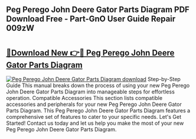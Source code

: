 ## Peg Perego John Deere Gator Parts Diagram PDF Download Free - Part-GnO User Guide Repair 009zW

# <h2><a href="http://dft0ti.blite.top/?on=Peg+Perego+John+Deere+Gator+Parts+Diagram">🔗Download New 👉🔴 Peg Perego John Deere Gator Parts Diagram</a></h2>

[![Peg Perego John Deere Gator Parts Diagram download](https://i.imgur.com/lujVjoI.png)](http://dft0ti.blite.top/?on=Peg+Perego+John+Deere+Gator+Parts+Diagram)
Step-by-Step Guide This manual breaks down the process of using your new Peg Perego John Deere Gator Parts Diagram into manageable steps for effortless operation. Compatible Accessories This section lists compatible accessories and peripherals for your new Peg Perego John Deere Gator Parts Diagram. This Peg Perego John Deere Gator Parts Diagram features a comprehensive set of features to cater to your specific needs. Let's Get Started! Contact us today and let us help you make the most of your new Peg Perego John Deere Gator Parts Diagram.
